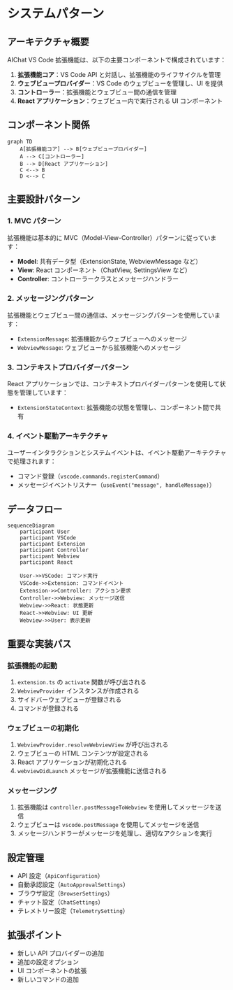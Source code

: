 # システムパターン

## アーキテクチャ概要

AIChat VS Code 拡張機能は、以下の主要コンポーネントで構成されています：

1. **拡張機能コア**：VS Code API と対話し、拡張機能のライフサイクルを管理
2. **ウェブビュープロバイダー**：VS Code のウェブビューを管理し、UI を提供
3. **コントローラー**：拡張機能とウェブビュー間の通信を管理
4. **React アプリケーション**：ウェブビュー内で実行される UI コンポーネント

## コンポーネント関係

```mermaid
graph TD
    A[拡張機能コア] --> B[ウェブビュープロバイダー]
    A --> C[コントローラー]
    B --> D[React アプリケーション]
    C <--> B
    D <--> C
```

## 主要設計パターン

### 1. MVC パターン

拡張機能は基本的に MVC（Model-View-Controller）パターンに従っています：

-   **Model**: 共有データ型（ExtensionState, WebviewMessage など）
-   **View**: React コンポーネント（ChatView, SettingsView など）
-   **Controller**: コントローラークラスとメッセージハンドラー

### 2. メッセージングパターン

拡張機能とウェブビュー間の通信は、メッセージングパターンを使用しています：

-   `ExtensionMessage`: 拡張機能からウェブビューへのメッセージ
-   `WebviewMessage`: ウェブビューから拡張機能へのメッセージ

### 3. コンテキストプロバイダーパターン

React アプリケーションでは、コンテキストプロバイダーパターンを使用して状態を管理しています：

-   `ExtensionStateContext`: 拡張機能の状態を管理し、コンポーネント間で共有

### 4. イベント駆動アーキテクチャ

ユーザーインタラクションとシステムイベントは、イベント駆動アーキテクチャで処理されます：

-   コマンド登録（`vscode.commands.registerCommand`）
-   メッセージイベントリスナー（`useEvent("message", handleMessage)`）

## データフロー

```mermaid
sequenceDiagram
    participant User
    participant VSCode
    participant Extension
    participant Controller
    participant Webview
    participant React

    User->>VSCode: コマンド実行
    VSCode->>Extension: コマンドイベント
    Extension->>Controller: アクション要求
    Controller->>Webview: メッセージ送信
    Webview->>React: 状態更新
    React->>Webview: UI 更新
    Webview->>User: 表示更新
```

## 重要な実装パス

### 拡張機能の起動

1. `extension.ts` の `activate` 関数が呼び出される
2. `WebviewProvider` インスタンスが作成される
3. サイドバーウェブビューが登録される
4. コマンドが登録される

### ウェブビューの初期化

1. `WebviewProvider.resolveWebviewView` が呼び出される
2. ウェブビューの HTML コンテンツが設定される
3. React アプリケーションが初期化される
4. `webviewDidLaunch` メッセージが拡張機能に送信される

### メッセージング

1. 拡張機能は `controller.postMessageToWebview` を使用してメッセージを送信
2. ウェブビューは `vscode.postMessage` を使用してメッセージを送信
3. メッセージハンドラーがメッセージを処理し、適切なアクションを実行

## 設定管理

-   API 設定（`ApiConfiguration`）
-   自動承認設定（`AutoApprovalSettings`）
-   ブラウザ設定（`BrowserSettings`）
-   チャット設定（`ChatSettings`）
-   テレメトリー設定（`TelemetrySetting`）

## 拡張ポイント

-   新しい API プロバイダーの追加
-   追加の設定オプション
-   UI コンポーネントの拡張
-   新しいコマンドの追加
